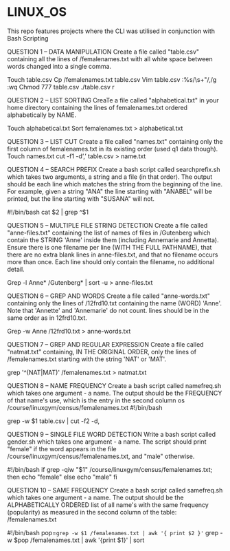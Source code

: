 # LINUX_OS
This repo features projects where the CLI was utilised in conjunction with Bash Scripting 

QUESTION 1 – DATA MANIPULATION
Create a file called "table.csv" containing all the lines of /femalenames.txt with all white space between words changed into a single comma.

Touch table.csv
Cp /femalenames.txt table.csv
Vim table.csv
:%s/\s\+"/,/g
:wq
Chmod 777 table.csv
./table.csv r

QUESTION 2 – LIST SORTING 
CreaTe a file called "alphabetical.txt" in your home directory containing the lines of femalenames.txt ordered alphabetically by NAME.

Touch alphabetical.txt 
Sort femalenames.txt > alphabetical.txt 

QUESTION 3 – LIST CUT
Create a file called "names.txt" containing only the first column of femalenames.txt in its existing order (used q1 data though).
Touch names.txt
cut -f1 -d’,’ table.csv > name.txt

QUESTION 4 – SEARCH PREFIX
Create a bash script called searchprefix.sh which takes two arguments, a string and a file (in that order). The output should be each line which matches the string from the beginning of the line. For example, given a string "ANA" the line starting with "ANABEL" will be printed, but the line starting with "SUSANA" will not.

#!/bin/bash
cat $2 | grep ^$1

QUESTION 5 – MULTIPLE FILE STRING DETECTION 
Create a file called "anne-files.txt" containing the list of names of files in /Gutenberg which contain the STRING 'Anne' inside them (including Annemarie and Annetta). Ensure there is one filename per line (WITH THE FULL PATHNAME), that there are no extra blank lines in anne-files.txt, and that no filename occurs more than once. Each line should only contain the filename, no additional detail.

Grep -l Anne* /Gutenberg* | sort -u > anne-files.txt 

QUESTION 6 – GREP AND WORDS 
Create a file called "anne-words.txt" containing only the lines of /12frd10.txt containing the name (WORD) 'Anne'. Note that 'Annette' and 'Annemarie' do not count. lines should be in the same order as in 12frd10.txt.

Grep -w Anne /12frd10.txt > anne-words.txt 

QUESTION 7 – GREP AND REGULAR EXPRESSION 
Create a file called "natmat.txt" containing, IN THE ORIGINAL ORDER, only the lines of /femalenames.txt starting with the string 'NAT' or 'MAT'. 
 
 grep '^\(NAT\|MAT\)' /femalenames.txt > natmat.txt

QUESTION 8 – NAME FREQUENCY 
Create a bash script called namefreq.sh which takes one argument - a name. The output should be the FREQUENCY of that name's use, which is the entry in the second column os /course/linuxgym/census/femalenames.txt
#!/bin/bash

grep -w $1 table.csv | cut -f2 -d,

QUESTION 9 – SINGLE FILE WORD DETECTION
Write a bash script called gender.sh which takes one argument - a name. The script should print "female" if the word appears in the file /course/linuxgym/census/femalenames.txt, and "male" otherwise.

#!/bin/bash
if 
grep -qiw "$1" /course/linuxgym/census/femalenames.txt; then
  echo "female"
else
  echo "male"
fi

QUESTION 10 – SAME FREQUENCY 
Create a bash script called samefreq.sh which takes one argument - a name. The output should be the ALPHABETICALLY ORDERED list of all name's with the same frequency (popularity) as measured in the second column of the table: /femalenames.txt

#!/bin/bash
pop=`grep -w $1 /femalenames.txt | awk '{ print $2 }'`
grep -w $pop /femalenames.txt | awk '{print $1}' | sort


